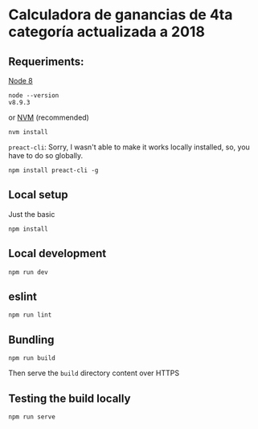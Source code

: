 # Calculadora de ganancias de 4ta categoría actualizada a 2018

## Requeriments:

[Node 8](https://nodejs.org/en/blog/release/v8.0.0/)

```
node --version
v8.9.3
```

or [NVM](https://github.com/creationix/nvm) (recommended)

```
nvm install
```

`preact-cli`: Sorry, I wasn't able to make it works locally installed, so, you have to do so globally.

```
npm install preact-cli -g
```

## Local setup

Just the basic

```
npm install
```

## Local development

```
npm run dev
```

## eslint

```
npm run lint
```

## Bundling

```
npm run build
```

Then serve the `build` directory content over HTTPS

## Testing the build locally

```
npm run serve
```
